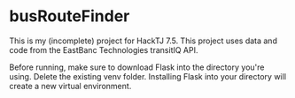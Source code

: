# busRouteFinder
This is my (incomplete) project for HackTJ 7.5. This project uses data and code from the EastBanc Technologies transitIQ API.

Before running, make sure to download Flask into the directory you're using. Delete the existing venv folder. Installing Flask into your directory will create a new virtual environment.
